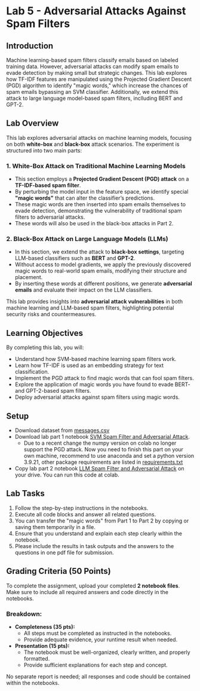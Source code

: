 # Lab 5 - Adversarial Attacks Against Spam Filters

## Introduction
Machine learning-based spam filters classify emails based on labeled training data. However, adversarial attacks can modify spam emails to evade detection by making small but strategic changes. This lab explores how TF-IDF features are manipulated using the Projected Gradient Descent (PGD) algorithm to identify "magic words," which increase the chances of spam emails bypassing an SVM classifier. Additionally, we extend this attack to large language model-based spam filters, inclluding BERT and GPT-2.

## Lab Overview  

This lab explores adversarial attacks on machine learning models, focusing on both **white-box** and **black-box** attack scenarios. The experiment is structured into two main parts:  

### 1. White-Box Attack on Traditional Machine Learning Models  
- This section employs a **Projected Gradient Descent (PGD) attack** on a **TF-IDF-based spam filter**.  
- By perturbing the model input in the feature space, we identify special **"magic words"** that can alter the classifier’s predictions.  
- These magic words are then inserted into spam emails themselves to evade detection, demonstrating the vulnerability of traditional spam filters to adversarial attacks.
- These words will also be used in the black-box attacks in Part 2. 

### 2. Black-Box Attack on Large Language Models (LLMs)  
- In this section, we extend the attack to **black-box settings**, targeting LLM-based classifiers such as **BERT** and **GPT-2**.  
- Without access to model gradients, we apply the previously discovered magic words to real-world spam emails, modifying their structure and placement.  
- By inserting these words at different positions, we generate **adversarial emails** and evaluate their impact on the LLM classifiers.  

This lab provides insights into **adversarial attack vulnerabilities** in both machine learning and LLM-based spam filters, highlighting potential security risks and countermeasures.  

## Learning Objectives
By completing this lab, you will:
- Understand how SVM-based machine learning spam filters work.
- Learn how TF-IDF is used as an embedding strategy for text classification.
- Implement the PGD attack to find magic words that can fool spam filters.
- Explore the application of magic words you have found to evade BERT- and GPT-2-based spam filters.
- Deploy adversarial attacks against spam filters using magic words.

## Setup
- Download dataset from [messages.csv](https://github.com/xyliatgithub/EN650654-2025/blob/492e90efef45f2d665280b40b44dad48e8626d4c/Adversarial_Attack/messages.csv)
- Download lab part 1 notebook [SVM Spam Filter and Adversarial Attack](https://github.com/xyliatgithub/EN650654-2025/blob/main/Adversarial_Attack/EN650_654_2025_FinalLab_part1_4_13_2025.ipynb).
  - Due to a recent change the numpy version on colab no longer support the PGD attack. Now you need to finish this part on your own machine, recommend to use anaconda and set a python version 3.9.21, other package requirements are listed in [requirements.txt](https://github.com/xyliatgithub/EN650654-2025/blob/492e90efef45f2d665280b40b44dad48e8626d4c/Adversarial_Attack/requirements.txt)
- Copy lab part 2 notebook [LLM Spam Filter and Adversarial Attack](https://github.com/xyliatgithub/EN650654-2025/blob/main/Adversarial_Attack/EN650_654_2025_FinalLab_part2_Lab_Version_4_13_2025.ipynb) on your drive. You can run this code at colab.


## Lab Tasks
1.  Follow the step-by-step instructions in the notebooks.
2. Execute all code blocks and answer all related questions.
3. You can transfer the "magic words" from Part 1 to Part 2 by copying or saving them temporarily in a file.
4. Ensure that you understand and explain each step clearly within the notebook.
5. Please include the results in task outputs and the answers to the questions in one pdf file for submission.

## Grading Criteria (50 Points)
To complete the assignment, upload your completed **2 notebook files**. Make sure to include all required answers and code directly in the notebooks.

### Breakdown:
- **Completeness (35 pts):**
  - All steps must be completed as instructed in the notebooks.
  - Provide adequate evidence, your runtime result when needed.
- **Presentation (15 pts):**
  - The notebook must be well-organized, clearly written, and properly formatted.
  - Provide sufficient explanations for each step and concept.

No separate report is needed; all responses and code should be contained within the notebooks.
